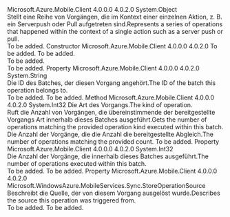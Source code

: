 <Type Name="StoreOperationsBatch" FullName="Microsoft.WindowsAzure.MobileServices.Sync.StoreOperationsBatch">
  <TypeSignature Language="C#" Value="public sealed class StoreOperationsBatch" />
  <TypeSignature Language="ILAsm" Value=".class public auto ansi sealed beforefieldinit StoreOperationsBatch extends System.Object" />
  <TypeSignature Language="DocId" Value="T:Microsoft.WindowsAzure.MobileServices.Sync.StoreOperationsBatch" />
  <TypeSignature Language="VB.NET" Value="Public NotInheritable Class StoreOperationsBatch" />
  <TypeSignature Language="F#" Value="type StoreOperationsBatch = class" />
  <AssemblyInfo>
    <AssemblyName>Microsoft.Azure.Mobile.Client</AssemblyName>
    <AssemblyVersion>4.0.0.0</AssemblyVersion>
    <AssemblyVersion>4.0.2.0</AssemblyVersion>
  </AssemblyInfo>
  <Base>
    <BaseTypeName>System.Object</BaseTypeName>
  </Base>
  <Interfaces />
  <Docs>
    <summary>
            <span data-ttu-id="c6608-101">Stellt eine Reihe von Vorgängen, die im Kontext einer einzelnen Aktion, z. B. ein Serverpush oder Pull aufgetreten sind.</span><span class="sxs-lookup"><span data-stu-id="c6608-101">Represents a series of operations that happened within the context of a single action such as a server push or pull.</span></span>
            </summary>
    <remarks>To be added.</remarks>
  </Docs>
  <Members>
    <Member MemberName=".ctor">
      <MemberSignature Language="C#" Value="public StoreOperationsBatch (string batchId, Microsoft.WindowsAzure.MobileServices.Sync.StoreOperationSource source);" />
      <MemberSignature Language="ILAsm" Value=".method public hidebysig specialname rtspecialname instance void .ctor(string batchId, valuetype Microsoft.WindowsAzure.MobileServices.Sync.StoreOperationSource source) cil managed" />
      <MemberSignature Language="DocId" Value="M:Microsoft.WindowsAzure.MobileServices.Sync.StoreOperationsBatch.#ctor(System.String,Microsoft.WindowsAzure.MobileServices.Sync.StoreOperationSource)" />
      <MemberSignature Language="VB.NET" Value="Public Sub New (batchId As String, source As StoreOperationSource)" />
      <MemberSignature Language="F#" Value="new Microsoft.WindowsAzure.MobileServices.Sync.StoreOperationsBatch : string * Microsoft.WindowsAzure.MobileServices.Sync.StoreOperationSource -&gt; Microsoft.WindowsAzure.MobileServices.Sync.StoreOperationsBatch" Usage="new Microsoft.WindowsAzure.MobileServices.Sync.StoreOperationsBatch (batchId, source)" />
      <MemberType>Constructor</MemberType>
      <AssemblyInfo>
        <AssemblyName>Microsoft.Azure.Mobile.Client</AssemblyName>
        <AssemblyVersion>4.0.0.0</AssemblyVersion>
        <AssemblyVersion>4.0.2.0</AssemblyVersion>
      </AssemblyInfo>
      <Parameters>
        <Parameter Name="batchId" Type="System.String" />
        <Parameter Name="source" Type="Microsoft.WindowsAzure.MobileServices.Sync.StoreOperationSource" />
      </Parameters>
      <Docs>
        <param name="batchId">To be added.</param>
        <param name="source">To be added.</param>
        <summary>To be added.</summary>
        <remarks>To be added.</remarks>
      </Docs>
    </Member>
    <Member MemberName="BatchId">
      <MemberSignature Language="C#" Value="public string BatchId { get; }" />
      <MemberSignature Language="ILAsm" Value=".property instance string BatchId" />
      <MemberSignature Language="DocId" Value="P:Microsoft.WindowsAzure.MobileServices.Sync.StoreOperationsBatch.BatchId" />
      <MemberSignature Language="VB.NET" Value="Public ReadOnly Property BatchId As String" />
      <MemberSignature Language="F#" Value="member this.BatchId : string" Usage="Microsoft.WindowsAzure.MobileServices.Sync.StoreOperationsBatch.BatchId" />
      <MemberType>Property</MemberType>
      <AssemblyInfo>
        <AssemblyName>Microsoft.Azure.Mobile.Client</AssemblyName>
        <AssemblyVersion>4.0.0.0</AssemblyVersion>
        <AssemblyVersion>4.0.2.0</AssemblyVersion>
      </AssemblyInfo>
      <ReturnValue>
        <ReturnType>System.String</ReturnType>
      </ReturnValue>
      <Docs>
        <summary>
            <span data-ttu-id="c6608-102">Die ID des Batches, der diesen Vorgang angehört.</span><span class="sxs-lookup"><span data-stu-id="c6608-102">The ID of the batch this operation belongs to.</span></span>
            </summary>
        <value>To be added.</value>
        <remarks>To be added.</remarks>
      </Docs>
    </Member>
    <Member MemberName="GetOperationCountByKind">
      <MemberSignature Language="C#" Value="public int GetOperationCountByKind (Microsoft.WindowsAzure.MobileServices.Sync.LocalStoreOperationKind operationKind);" />
      <MemberSignature Language="ILAsm" Value=".method public hidebysig instance int32 GetOperationCountByKind(valuetype Microsoft.WindowsAzure.MobileServices.Sync.LocalStoreOperationKind operationKind) cil managed" />
      <MemberSignature Language="DocId" Value="M:Microsoft.WindowsAzure.MobileServices.Sync.StoreOperationsBatch.GetOperationCountByKind(Microsoft.WindowsAzure.MobileServices.Sync.LocalStoreOperationKind)" />
      <MemberSignature Language="VB.NET" Value="Public Function GetOperationCountByKind (operationKind As LocalStoreOperationKind) As Integer" />
      <MemberSignature Language="F#" Value="member this.GetOperationCountByKind : Microsoft.WindowsAzure.MobileServices.Sync.LocalStoreOperationKind -&gt; int" Usage="storeOperationsBatch.GetOperationCountByKind operationKind" />
      <MemberType>Method</MemberType>
      <AssemblyInfo>
        <AssemblyName>Microsoft.Azure.Mobile.Client</AssemblyName>
        <AssemblyVersion>4.0.0.0</AssemblyVersion>
        <AssemblyVersion>4.0.2.0</AssemblyVersion>
      </AssemblyInfo>
      <ReturnValue>
        <ReturnType>System.Int32</ReturnType>
      </ReturnValue>
      <Parameters>
        <Parameter Name="operationKind" Type="Microsoft.WindowsAzure.MobileServices.Sync.LocalStoreOperationKind" />
      </Parameters>
      <Docs>
        <param name="operationKind"><span data-ttu-id="c6608-103">Die Art des Vorgangs.</span><span class="sxs-lookup"><span data-stu-id="c6608-103">The kind of operation.</span></span></param>
        <summary>
            <span data-ttu-id="c6608-104">Ruft die Anzahl von Vorgängen, die übereinstimmende der bereitgestellte Vorgangs Art innerhalb dieses Batches ausgeführt.</span><span class="sxs-lookup"><span data-stu-id="c6608-104">Gets the number of operations matching the provided operation kind executed within this batch.</span></span>
            </summary>
        <returns><span data-ttu-id="c6608-105">Die Anzahl der Vorgänge, die die Anzahl die bereitgestellte Abgleich.</span><span class="sxs-lookup"><span data-stu-id="c6608-105">The number of operations matching the provided count.</span></span></returns>
        <remarks>To be added.</remarks>
      </Docs>
    </Member>
    <Member MemberName="OperationCount">
      <MemberSignature Language="C#" Value="public int OperationCount { get; }" />
      <MemberSignature Language="ILAsm" Value=".property instance int32 OperationCount" />
      <MemberSignature Language="DocId" Value="P:Microsoft.WindowsAzure.MobileServices.Sync.StoreOperationsBatch.OperationCount" />
      <MemberSignature Language="VB.NET" Value="Public ReadOnly Property OperationCount As Integer" />
      <MemberSignature Language="F#" Value="member this.OperationCount : int" Usage="Microsoft.WindowsAzure.MobileServices.Sync.StoreOperationsBatch.OperationCount" />
      <MemberType>Property</MemberType>
      <AssemblyInfo>
        <AssemblyName>Microsoft.Azure.Mobile.Client</AssemblyName>
        <AssemblyVersion>4.0.0.0</AssemblyVersion>
        <AssemblyVersion>4.0.2.0</AssemblyVersion>
      </AssemblyInfo>
      <ReturnValue>
        <ReturnType>System.Int32</ReturnType>
      </ReturnValue>
      <Docs>
        <summary>
            <span data-ttu-id="c6608-106">Die Anzahl der Vorgänge, die innerhalb dieses Batches ausgeführt.</span><span class="sxs-lookup"><span data-stu-id="c6608-106">The number of operations executed within this batch.</span></span>
            </summary>
        <value>To be added.</value>
        <remarks>To be added.</remarks>
      </Docs>
    </Member>
    <Member MemberName="Source">
      <MemberSignature Language="C#" Value="public Microsoft.WindowsAzure.MobileServices.Sync.StoreOperationSource Source { get; }" />
      <MemberSignature Language="ILAsm" Value=".property instance valuetype Microsoft.WindowsAzure.MobileServices.Sync.StoreOperationSource Source" />
      <MemberSignature Language="DocId" Value="P:Microsoft.WindowsAzure.MobileServices.Sync.StoreOperationsBatch.Source" />
      <MemberSignature Language="VB.NET" Value="Public ReadOnly Property Source As StoreOperationSource" />
      <MemberSignature Language="F#" Value="member this.Source : Microsoft.WindowsAzure.MobileServices.Sync.StoreOperationSource" Usage="Microsoft.WindowsAzure.MobileServices.Sync.StoreOperationsBatch.Source" />
      <MemberType>Property</MemberType>
      <AssemblyInfo>
        <AssemblyName>Microsoft.Azure.Mobile.Client</AssemblyName>
        <AssemblyVersion>4.0.0.0</AssemblyVersion>
        <AssemblyVersion>4.0.2.0</AssemblyVersion>
      </AssemblyInfo>
      <ReturnValue>
        <ReturnType>Microsoft.WindowsAzure.MobileServices.Sync.StoreOperationSource</ReturnType>
      </ReturnValue>
      <Docs>
        <summary>
            <span data-ttu-id="c6608-107">Beschreibt die Quelle, der von diesem Vorgang ausgelöst wurde.</span><span class="sxs-lookup"><span data-stu-id="c6608-107">Describes the source this operation was triggered from.</span></span>
            </summary>
        <value>To be added.</value>
        <remarks>To be added.</remarks>
      </Docs>
    </Member>
  </Members>
</Type>